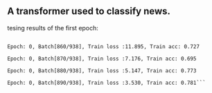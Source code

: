 ## A transformer used to classify news.


tesing results of the first epoch:

    
```Epoch: 0, Batch[850/938], Train loss :9.949, Train acc: 0.711

Epoch: 0, Batch[860/938], Train loss :11.895, Train acc: 0.727

Epoch: 0, Batch[870/938], Train loss :7.176, Train acc: 0.695

Epoch: 0, Batch[880/938], Train loss :5.147, Train acc: 0.773

Epoch: 0, Batch[890/938], Train loss :3.530, Train acc: 0.781```
